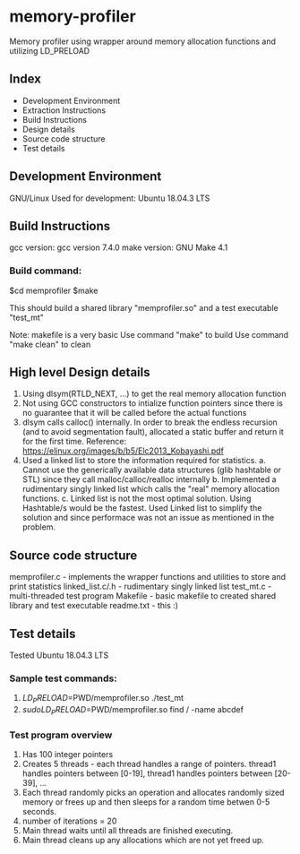 # memory-profiler
Memory profiler using wrapper around memory allocation functions and utilizing LD_PRELOAD

## Index
 - Development Environment
 - Extraction Instructions
 - Build Instructions
 - Design details
 - Source code structure
 - Test details


## Development Environment
GNU/Linux Used for development: Ubuntu 18.04.3 LTS


## Build Instructions
gcc version: gcc version 7.4.0
make version: GNU Make 4.1

### Build command:
$cd memprofiler
$make

This should build a shared library "memprofiler.so" and a test executable "test_mt"

Note: 
makefile is a very basic
Use command "make" to build
Use command "make clean" to clean

## High level Design details
1. Using dlsym(RTLD_NEXT, ...) to get the real memory allocation function
2. Not using GCC constructors to intialize function pointers since there is no guarantee that it will be called before the actual functions
3. dlsym calls calloc() internally. In order to break the endless recursion (and to avoid segmentation fault), 
   allocated a static buffer and return it for the first time. 
   Reference: https://elinux.org/images/b/b5/Elc2013_Kobayashi.pdf
4. Used a linked list to store the information required for statistics.
    a. Cannot use the generically available data structures (glib hashtable or STL) since they call malloc/calloc/realloc internally
    b. Implemented a rudimentary singly linked list which calls the "real" memory allocation functions.
    c. Linked list is not the most optimal solution. Using Hashtable/s would be the fastest.
        Used Linked list to simplify the solution and since performace was not an issue as mentioned in the problem.

## Source code structure
memprofiler.c - implements the wrapper functions and utilities to store and print statistics
linked_list.c/.h - rudimentary singly linked list
test_mt.c - multi-threaded test program
Makefile - basic makefile to created shared library and test executable
readme.txt - this :)

## Test details
Tested Ubuntu 18.04.3 LTS

### Sample test commands:
1. $LD_PRELOAD=$PWD/memprofiler.so ./test_mt
2. $sudo LD_PRELOAD=$PWD/memprofiler.so find / -name abcdef

### Test program overview
1. Has 100 integer pointers
2. Creates 5 threads -  each thread handles a range of pointers. 
   thread1 handles pointers between [0-19],
   thread1 handles pointers between [20-39],
   ...
3. Each thread randomly picks an operation and allocates randomly sized memory or frees up and then sleeps for a random time betwen 0-5 seconds.
4. number of iterations = 20
5. Main thread waits until all threads are finished executing.
6. Main thread cleans up any allocations which are not yet freed up. 
